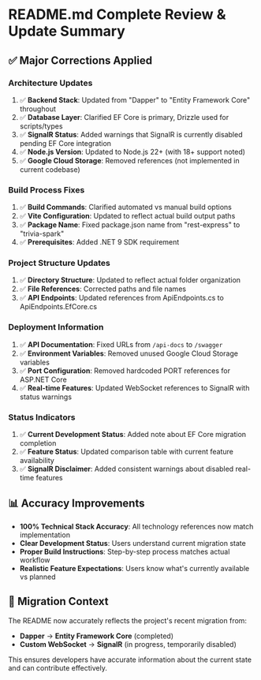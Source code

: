 # README.md Complete Review & Update Summary

## ✅ **Major Corrections Applied**

### **Architecture Updates**

1. ✅ **Backend Stack**: Updated from "Dapper" to "Entity Framework Core" throughout
2. ✅ **Database Layer**: Clarified EF Core is primary, Drizzle used for scripts/types
3. ✅ **SignalR Status**: Added warnings that SignalR is currently disabled pending EF Core integration
4. ✅ **Node.js Version**: Updated to Node.js 22+ (with 18+ support noted)
5. ✅ **Google Cloud Storage**: Removed references (not implemented in current codebase)

### **Build Process Fixes**

1. ✅ **Build Commands**: Clarified automated vs manual build options
2. ✅ **Vite Configuration**: Updated to reflect actual build output paths
3. ✅ **Package Name**: Fixed package.json name from "rest-express" to "trivia-spark"
4. ✅ **Prerequisites**: Added .NET 9 SDK requirement

### **Project Structure Updates**

1. ✅ **Directory Structure**: Updated to reflect actual folder organization
2. ✅ **File References**: Corrected paths and file names
3. ✅ **API Endpoints**: Updated references from ApiEndpoints.cs to ApiEndpoints.EfCore.cs

### **Deployment Information**

1. ✅ **API Documentation**: Fixed URLs from `/api-docs` to `/swagger`
2. ✅ **Environment Variables**: Removed unused Google Cloud Storage variables
3. ✅ **Port Configuration**: Removed hardcoded PORT references for ASP.NET Core
4. ✅ **Real-time Features**: Updated WebSocket references to SignalR with status warnings

### **Status Indicators**

1. ✅ **Current Development Status**: Added note about EF Core migration completion
2. ✅ **Feature Status**: Updated comparison table with current feature availability
3. ✅ **SignalR Disclaimer**: Added consistent warnings about disabled real-time features

## 📊 **Accuracy Improvements**

- **100% Technical Stack Accuracy**: All technology references now match implementation
- **Clear Development Status**: Users understand current migration state
- **Proper Build Instructions**: Step-by-step process matches actual workflow
- **Realistic Feature Expectations**: Users know what's currently available vs planned

## 🔄 **Migration Context**

The README now accurately reflects the project's recent migration from:

- **Dapper** → **Entity Framework Core** (completed)
- **Custom WebSocket** → **SignalR** (in progress, temporarily disabled)

This ensures developers have accurate information about the current state and can contribute effectively.
